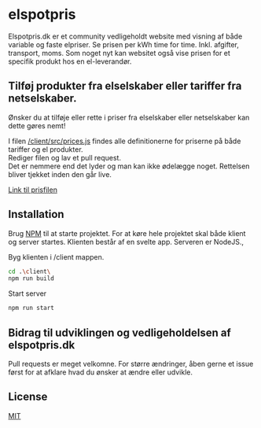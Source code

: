 # elspotpris

Elspotpris.dk er et community vedligeholdt website med visning af både variable og faste elpriser.
Se prisen per kWh time for time. Inkl. afgifter, transport, moms.
Som noget nyt kan websitet også vise prisen for et specifik produkt hos en el-leverandør.

## Tilføj produkter fra elselskaber eller tariffer fra netselskaber.
Ønsker du at tilføje eller rette i priser fra elselskaber eller netselskaber kan dette gøres nemt!

I filen [/client/src/prices.js](https://github.com/rndfm/elspotpris/blob/master/client/src/prices.js) findes alle definitionerne for priserne på både tariffer og el produkter.  
Rediger filen og lav et pull request.  
Det er nemmere end det lyder og man kan ikke ødelægge noget. Rettelsen bliver tjekket inden den går live.

[Link til prisfilen](https://github.com/rndfm/elspotpris/blob/master/client/src/prices.js)

## Installation

Brug [NPM](https://www.npmjs.com/) til at starte projektet.
For at køre hele projektet skal både klient og server startes.
Klienten består af en svelte app.
Serveren er NodeJS.,

Byg klienten i /client mappen.
```bash
cd .\client\
npm run build
```

Start server
```bash
npm run start
```

## Bidrag til udviklingen og vedligeholdelsen af elspotpris.dk
Pull requests er meget velkomne. For større ændringer, åben gerne et issue først for at afklare hvad du ønsker at ændre eller udvikle.

## License
[MIT](https://choosealicense.com/licenses/mit/)